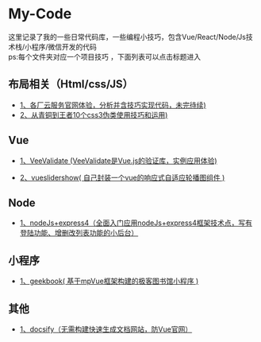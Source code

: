 # My-Code

这里记录了我的一些日常代码库，一些编程小技巧，包含Vue/React/Node/Js技术栈/小程序/微信开发的代码  
ps:每个文件夹对应一个项目技巧 ，下面列表可以点击标题进入  

## 布局相关（Html/css/JS）  
* [1、各厂云服务官网体验，分析并含技巧实现代码，未完待续)]()  
* [2、从青铜到王者10个css3伪类使用技巧和运用)](https://github.com/HongqingCao/My-Code/tree/master/Pseudo-classes)  
## Vue  

* [1、VeeValidate (VeeValidate是Vue.js的验证库，实例应用体验)](https://github.com/HongqingCao/My-Code/tree/master/VeeValidate)  
   
* [2、vueslidershow( 自己封装一个vue的响应式自适应轮播图组件 )](https://github.com/HongqingCao/My-Code/tree/master/VueSliderShow)  
 

## Node  
*  [1、nodeJs+express4（全面入门应用nodeJs+express4框架技术点，写有登陆功能、增删改列表功能的小后台）](https://github.com/HongqingCao/My-Code/tree/master/Node-Express4)   

## 小程序  
* [1、geekbook( 基于mpVue框架构建的极客图书馆小程序 )](https://github.com/HongqingCao/My-Code/tree/master/geekbook)  
 
  
## 其他  

*  [1、docsify（无需构建快速生成文档网站，防Vue官网）](https://github.com/HongqingCao/My-Code/tree/master/Node-Express4)   



